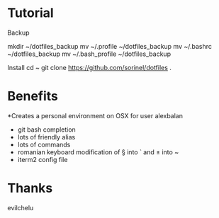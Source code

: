 Tutorial
========

Backup

  mkdir ~/dotfiles_backup
  mv ~/.profile ~/dotfiles_backup
  mv ~/.bashrc ~/dotfiles_backup
  mv ~/.bash_profile ~/dotfiles_backup

Install
    cd ~
    git clone https://github.com/sorinel/dotfiles .

Benefits
========

*Creates a personal environment on OSX for user alexbalan
* git bash completion
* lots of friendly alias
* lots of commands
* romanian keyboard modification of § into ` and ± into ~
* iterm2 config file

Thanks
======
evilchelu
